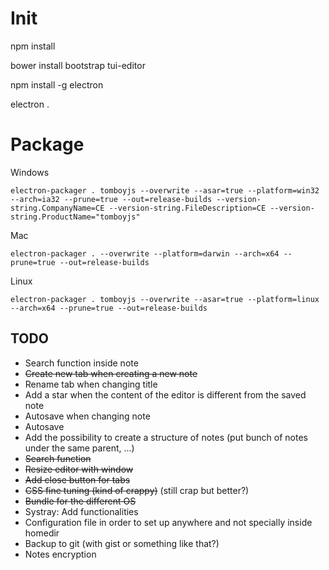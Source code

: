 # Init
npm install

bower install bootstrap tui-editor

npm install -g electron

electron .

# Package
Windows
```
electron-packager . tomboyjs --overwrite --asar=true --platform=win32 --arch=ia32 --prune=true --out=release-builds --version-string.CompanyName=CE --version-string.FileDescription=CE --version-string.ProductName="tomboyjs"
```

Mac
```
electron-packager . --overwrite --platform=darwin --arch=x64 --prune=true --out=release-builds
```

Linux
```
electron-packager . tomboyjs --overwrite --asar=true --platform=linux --arch=x64 --prune=true --out=release-builds
```

## TODO
* Search function inside note
* ~~Create new tab when creating a new note~~
* Rename tab when changing title
* Add a star when the content of the editor is different from the saved note
* Autosave when changing note 
* Autosave
* Add the possibility to create a structure of notes (put bunch of notes under the same parent, ...)
* ~~Search function~~
* ~~Resize editor with window~~
* ~~Add close button for tabs~~
* ~~CSS fine tuning (kind of crappy)~~ (still crap but better?)
* ~~Bundle for the different OS~~
* Systray: Add functionalities
* Configuration file in order to set up anywhere and not specially inside homedir
* Backup to git (with gist or something like that?)
* Notes encryption